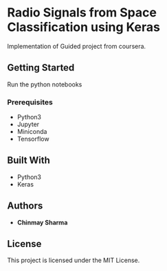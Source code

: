 # Radio Signals from Space Classification using Keras

Implementation of Guided project from coursera.

## Getting Started

Run the python notebooks

### Prerequisites

* Python3
* Jupyter
* Miniconda
* Tensorflow

## Built With

* Python3
* Keras

## Authors

* **Chinmay Sharma**

## License

This project is licensed under the MIT License.
